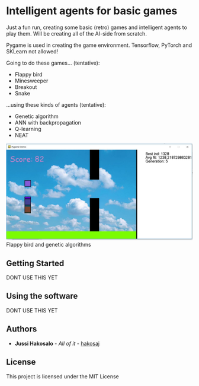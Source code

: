 # Intelligent agents for basic games

Just a fun run, creating some basic (retro) games and intelligent agents to play them. Will be creating all of the AI-side from scratch.

Pygame is used in creating the game environment. Tensorflow, PyTorch and SKLearn not allowed!

Going to do these games... (tentative):
  - Flappy bird
  - Minesweeper
  - Breakout
  - Snake

...using these kinds of agents (tentative):
  - Genetic algorithm
  - ANN with backpropagation
  - Q-learning
  - NEAT

![Overview of the simulation](https://github.com/hakosaj/PygameAI/blob/master/gena.JPG) Flappy bird and genetic algorithms
## Getting Started

DONT USE THIS YET


## Using the software

DONT USE THIS YET

## Authors

* **Jussi Hakosalo** - *All of it* - [hakosaj](https://github.com/hakosaj)

## License

This project is licensed under the MIT License 
